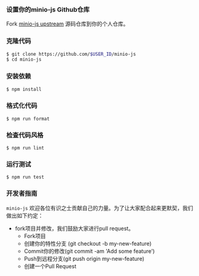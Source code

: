 ### 设置你的minio-js Github仓库
Fork [minio-js upstream](https://github.com/minio/minio-js/fork) 源码仓库到你的个人仓库。

### 克隆代码

```bash
$ git clone https://github.com/$USER_ID/minio-js
$ cd minio-js
```

### 安装依赖

```bash
$ npm install
```

### 格式化代码

```shell
$ npm run format
```

### 检查代码风格

```shell
$ npm run lint
```

### 运行测试

```shell
$ npm run test
```

###  开发者指南

``minio-js`` 欢迎各位有识之士贡献自己的力量。为了让大家配合起来更默契，我们做出如下约定：

* fork项目并修改，我们鼓励大家进行pull request。
    - Fork项目
    - 创建你的特性分支 (git checkout -b my-new-feature)
    - Commit你的修改(git commit -am 'Add some feature')
    - Push到远程分支(git push origin my-new-feature)
    - 创建一个Pull Request
